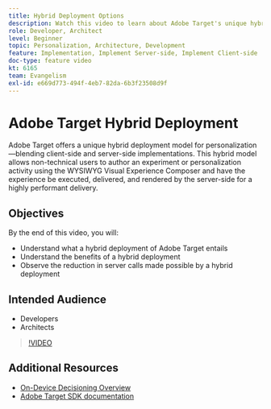 ```yaml
---
title: Hybrid Deployment Options
description: Watch this video to learn about Adobe Target's unique hybrid deployment model for personalization—blending client-side and server-side implementations.
role: Developer, Architect
level: Beginner
topic: Personalization, Architecture, Development
feature: Implementation, Implement Server-side, Implement Client-side
doc-type: feature video
kt: 6165
team: Evangelism
exl-id: e669d773-494f-4eb7-82da-6b3f23508d9f
---
```

# Adobe Target Hybrid Deployment

Adobe Target offers a unique hybrid deployment model for personalization—blending client-side and server-side implementations. This hybrid model allows non-technical users to author an experiment or personalization activity using the WYSIWYG Visual Experience Composer and have the experience be executed, delivered, and rendered by the server-side for a highly performant delivery.

## Objectives

By the end of this video, you will:

* Understand what a hybrid deployment of Adobe Target entails
* Understand the benefits of a hybrid deployment
* Observe the reduction in server calls made possible by a hybrid deployment

## Intended Audience

* Developers
* Architects

>[!VIDEO](https://video.tv.adobe.com/v/41698/?quality=12)

## Additional Resources

* [On-Device Decisioning Overview](https://experienceleague.adobe.com/en/docs/target-learn/tutorials/implementation/on-device-decisioning-overview#implementation)
* [Adobe Target SDK documentation](https://experienceleague.adobe.com/en/docs/target-dev/developer/server-side/on-device-decisioning/overview)
